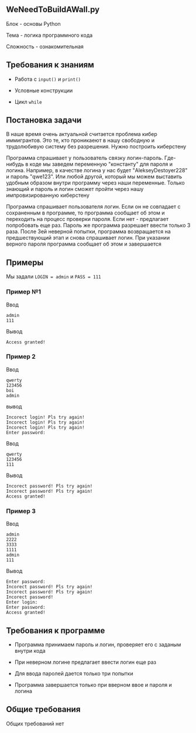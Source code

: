## WeNeedToBuildAWall.py

Блок - основы Python

Тема - логика программного кода

Сложность - ознакомительная

## Требования к знаниям

- Работа с `input()` и `print()`

- Условные конструкции

- Цикл `while`

## Постановка задачи

В наше время очень актуальной считается проблема кибер иммигрантов. Это те, кто проникаеют в нашу свободную и трудолюбивую систему без разрешения. Нужно построить киберстену

Программа спрашивает у пользователь связку логин-пароль. Где-нибудь в коде мы заведем переменную "константу" для пароля и логина. Например, в качестве логина у нас будет "AlekseyDestoyer228" и пароль "qwe123". Или любой другой, который мы можем выставить удобным образом внутри программу через наши переменные. Только знающий и пароль и логин сможет пройти через нашу импровизированную киберстену

Программа спрашивает пользователя логин. Если он не совпадает с сохраненным в программе, то программа сообщает об этом и переходить на процесс проверки пароля. Если нет - предлагает попробовать еще раз. Пароль же программа разрешает ввести только 3 раза. После 3ей неверной попытки, программа возвращается на предшествующий этап и снова спрашивает логин. При указании верного пароля программа сообщает об этом и завершается

## Примеры

Мы задали `LOGIN = admin` и `PASS = 111`

### Пример №1

Ввод

```
admin
111
```

Вывод

```
Access granted!
```

### Пример 2

Ввод

```
qwerty
123456
boi
admin
```

вывод

```
Incorect login! Pls try again!
Incorect login! Pls try again!
Incorect login! Pls try again!
Enter password:
```

Ввод

```
qwerty
123456
111
```
Вывод
```
Incorect password! Pls try again!
Incorect password! Pls try again!
Access granted!
```

### Пример 3

Ввод

```
admin
2222
3333
1111
admin
111
```

Вывод

```
Enter password:
Incorect password! Pls try again!
Incorect password! Pls try again!
Incorect password!
Enter login:
Enter password:
Access granted!
```

## Требования к программе

- Программа принимаем пароль и логин, проверяет его с заданым внутри кода

- При неверном логине предлагает ввести логин еще раз

- Для ввода паролей дается только три попытки


- Программа завершается только при вверном ввое и пароля и логина

## Общие требования 

Общих требований нет
